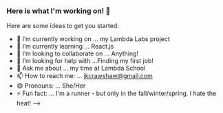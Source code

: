 ### Here is what I'm working on! 👋


Here are some ideas to get you started:

- 🔭 I’m currently working on ... my Lambda Labs project
- 🌱 I’m currently learning ... React.js
- 👯 I’m looking to collaborate on ... Anything!
- 🤔 I’m looking for help with ...Finding my first job!
- 💬 Ask me about ... my time at Lambda School
- 📫 How to reach me: ... jkcrawshaw@gmail.com
- 😄 Pronouns: ... She/Her
- ⚡ Fun fact: ... I'm a runner - but only in the fall/winter/spring. I hate the heat! 
-->
